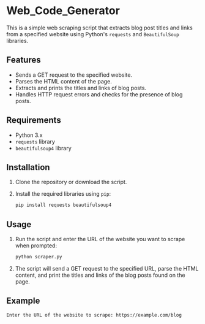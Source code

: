 # Web_Code_Generator

This is a simple web scraping script that extracts blog post titles and links from a specified website using Python's `requests` and `BeautifulSoup` libraries.

## Features

- Sends a GET request to the specified website.
- Parses the HTML content of the page.
- Extracts and prints the titles and links of blog posts.
- Handles HTTP request errors and checks for the presence of blog posts.

## Requirements

- Python 3.x
- `requests` library
- `beautifulsoup4` library

## Installation

1. Clone the repository or download the script.
2. Install the required libraries using `pip`:

    ```bash
    pip install requests beautifulsoup4
    ```

## Usage

1. Run the script and enter the URL of the website you want to scrape when prompted:

    ```bash
    python scraper.py
    ```

2. The script will send a GET request to the specified URL, parse the HTML content, and print the titles and links of the blog posts found on the page.

## Example

```bash
Enter the URL of the website to scrape: https://example.com/blog
